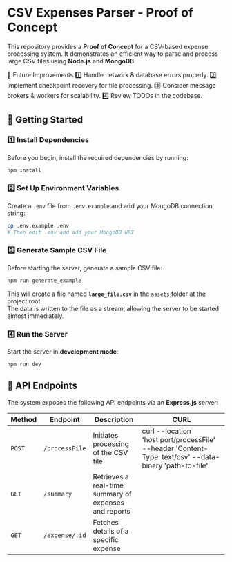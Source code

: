 # CSV Expenses Parser - Proof of Concept

This repository provides a **Proof of Concept** for a CSV-based expense processing system. 
It demonstrates an efficient way to parse and process large CSV files using **Node.js** and **MongoDB**

🔮 Future Improvements
1️⃣ Handle network & database errors properly.
2️⃣ Implement checkpoint recovery for file processing.
3️⃣ Consider message brokers & workers for scalability.
4️⃣ Review TODOs in the codebase.

## 🚀 Getting Started

### 1️⃣ Install Dependencies
Before you begin, install the required dependencies by running:

```bash
npm install
```

### 2️⃣ Set Up Environment Variables
Create a `.env` file from `.env.example` and add your MongoDB connection string:

```bash
cp .env.example .env
# Then edit .env and add your MongoDB URI
```

### 3️⃣ Generate Sample CSV File
Before starting the server, generate a sample CSV file:

```bash
npm run generate_example
```

This will create a file named **`large_file.csv`** in the `assets` folder at the project root.  
The data is written to the file as a stream, allowing the server to be started almost immediately.

### 4️⃣ Run the Server
Start the server in **development mode**:

```bash
npm run dev
```

## 📡 API Endpoints
The system exposes the following API endpoints via an **Express.js** server:

| Method | Endpoint       | Description | CURL                                                                                                   |
|--------|----------------|-------------|--------------------------------------------------------------------------------------------------------|
| `POST` | `/processFile` | Initiates processing of the CSV file | curl --location 'host:port/processFile' --header 'Content-Type: text/csv' --data-binary 'path-to-file' |
| `GET`  | `/summary`     | Retrieves a real-time summary of expenses and reports |                                                                                                        |
| `GET`  | `/expense/:id` | Fetches details of a specific expense |                                                                                                        |


